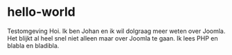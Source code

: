 # hello-world
Testomgeving
Hoi. Ik ben Johan en ik wil dolgraag meer weten over Joomla.
Het blijkt al heel snel niet alleen maar over Joomla te gaan.
Ik lees PHP en blabla en bladibla.
